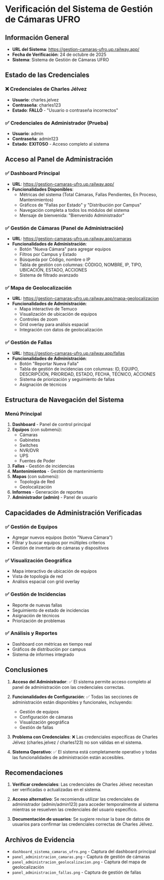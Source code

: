 # Verificación del Sistema de Gestión de Cámaras UFRO

## Información General
- **URL del Sistema**: https://gestion-camaras-ufro.up.railway.app/
- **Fecha de Verificación**: 24 de octubre de 2025
- **Sistema**: Sistema de Gestión de Cámaras UFRO

## Estado de las Credenciales

### ❌ Credenciales de Charles Jélvez
- **Usuario**: charles.jelvez
- **Contraseña**: charles123
- **Estado**: **FALLÓ** - "Usuario o contraseña incorrectos"

### ✅ Credenciales de Administrador (Prueba)
- **Usuario**: admin
- **Contraseña**: admin123
- **Estado**: **EXITOSO** - Acceso completo al sistema

## Acceso al Panel de Administración

### ✅ Dashboard Principal
- **URL**: https://gestion-camaras-ufro.up.railway.app/
- **Funcionalidades Disponibles**:
  - Métricas del sistema (Total Cámaras, Fallas Pendientes, En Proceso, Mantenimientos)
  - Gráficos de "Fallas por Estado" y "Distribución por Campus"
  - Navegación completa a todos los módulos del sistema
  - Mensaje de bienvenida: "Bienvenido Administrador"

### ✅ Gestión de Cámaras (Panel de Administración)
- **URL**: https://gestion-camaras-ufro.up.railway.app/camaras
- **Funcionalidades de Administración**:
  - Botón "Nueva Cámara" para agregar equipos
  - Filtros por Campus y Estado
  - Búsqueda por Código, nombre o IP
  - Tabla de gestión con columnas: CÓDIGO, NOMBRE, IP, TIPO, UBICACIÓN, ESTADO, ACCIONES
  - Sistema de filtrado avanzado

### ✅ Mapa de Geolocalización
- **URL**: https://gestion-camaras-ufro.up.railway.app/mapa-geolocalizacion
- **Funcionalidades de Administración**:
  - Mapa interactivo de Temuco
  - Visualización de ubicación de equipos
  - Controles de zoom
  - Grid overlay para análisis espacial
  - Integración con datos de geolocalización

### ✅ Gestión de Fallas
- **URL**: https://gestion-camaras-ufro.up.railway.app/fallas
- **Funcionalidades de Administración**:
  - Botón "Reportar Nueva Falla"
  - Tabla de gestión de incidencias con columnas: ID, EQUIPO, DESCRIPCIÓN, PRIORIDAD, ESTADO, FECHA, TÉCNICO, ACCIONES
  - Sistema de priorización y seguimiento de fallas
  - Asignación de técnicos

## Estructura de Navegación del Sistema

### Menú Principal
1. **Dashboard** - Panel de control principal
2. **Equipos** (con submenú):
   - Cámaras
   - Gabinetes
   - Switches
   - NVR/DVR
   - UPS
   - Fuentes de Poder
3. **Fallas** - Gestión de incidencias
4. **Mantenimientos** - Gestión de mantenimiento
5. **Mapas** (con submenú):
   - Topología de Red
   - Geolocalización
6. **Informes** - Generación de reportes
7. **Administrador (admin)** - Panel de usuario

## Capacidades de Administración Verificadas

### ✅ Gestión de Equipos
- Agregar nuevos equipos (botón "Nueva Cámara")
- Filtrar y buscar equipos por múltiples criterios
- Gestión de inventario de cámaras y dispositivos

### ✅ Visualización Geográfica
- Mapa interactivo de ubicación de equipos
- Vista de topología de red
- Análisis espacial con grid overlay

### ✅ Gestión de Incidencias
- Reporte de nuevas fallas
- Seguimiento de estado de incidencias
- Asignación de técnicos
- Priorización de problemas

### ✅ Análisis y Reportes
- Dashboard con métricas en tiempo real
- Gráficos de distribución por campus
- Sistema de informes integrado

## Conclusiones

1. **Acceso del Administrador**: ✅ El sistema permite acceso completo al panel de administración con las credenciales correctas.

2. **Funcionalidades de Configuración**: ✅ Todas las secciones de administración están disponibles y funcionales, incluyendo:
   - Gestión de equipos
   - Configuración de cámaras
   - Visualización geográfica
   - Gestión de fallas

3. **Problema con Credenciales**: ❌ Las credenciales específicas de Charles Jélvez (charles.jelvez / charles123) no son válidas en el sistema.

4. **Sistema Operativo**: ✅ El sistema está completamente operativo y todas las funcionalidades de administración están accesibles.

## Recomendaciones

1. **Verificar credenciales**: Las credenciales de Charles Jélvez necesitan ser verificadas o actualizadas en el sistema.

2. **Acceso alternativo**: Se recomienda utilizar las credenciales de administrador (admin/admin123) para acceder temporalmente al sistema mientras se resuelven las credenciales del usuario específico.

3. **Documentación de usuarios**: Se sugiere revisar la base de datos de usuarios para confirmar las credenciales correctas de Charles Jélvez.

## Archivos de Evidencia

- `dashboard_sistema_camaras_ufro.png` - Captura del dashboard principal
- `panel_administracion_camaras.png` - Captura de gestión de cámaras
- `panel_administracion_geolocalizacion.png` - Captura del mapa de geolocalización
- `panel_administracion_fallas.png` - Captura de gestión de fallas
